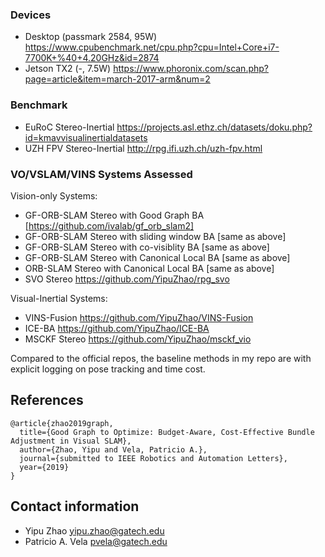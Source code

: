 ### Devices
- Desktop (passmark 2584, 95W) https://www.cpubenchmark.net/cpu.php?cpu=Intel+Core+i7-7700K+%40+4.20GHz&id=2874
- Jetson TX2 (-, 7.5W) https://www.phoronix.com/scan.php?page=article&item=march-2017-arm&num=2

### Benchmark
- EuRoC Stereo-Inertial https://projects.asl.ethz.ch/datasets/doku.php?id=kmavvisualinertialdatasets
- UZH FPV Stereo-Inertial http://rpg.ifi.uzh.ch/uzh-fpv.html

### VO/VSLAM/VINS Systems Assessed

Vision-only Systems:
- GF-ORB-SLAM Stereo with Good Graph BA [https://github.com/ivalab/gf_orb_slam2]
- GF-ORB-SLAM Stereo with sliding window BA [same as above]
- GF-ORB-SLAM Stereo with co-visiblity BA [same as above]
- GF-ORB-SLAM Stereo with Canonical Local BA [same as above]
- ORB-SLAM Stereo with Canonical Local BA [same as above]
- SVO Stereo https://github.com/YipuZhao/rpg_svo

Visual-Inertial Systems:
- VINS-Fusion https://github.com/YipuZhao/VINS-Fusion
- ICE-BA https://github.com/YipuZhao/ICE-BA
- MSCKF Stereo https://github.com/YipuZhao/msckf_vio

Compared to the official repos, the baseline methods in my repo are with explicit logging on pose tracking and time cost.


## References

	@article{zhao2019graph,
	  title={Good Graph to Optimize: Budget-Aware, Cost-Effective Bundle Adjustment in Visual SLAM},
	  author={Zhao, Yipu and Vela, Patricio A.},
	  journal={submitted to IEEE Robotics and Automation Letters},
	  year={2019}
	}	

## Contact information

- Yipu Zhao		yipu.zhao@gatech.edu
- Patricio A. Vela	pvela@gatech.edu
